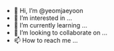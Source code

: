 - 👋 Hi, I’m @yeomjaeyoon
- 👀 I’m interested in ...
- 🌱 I’m currently learning ...
- 💞️ I’m looking to collaborate on ...
- 📫 How to reach me ...

<!---
yeomjaeyoon/yeomjaeyoon is a ✨ special ✨ repository because its `README.md` (this file) appears on your GitHub profile.
You can click the Preview link to take a look at your changes.
--->

